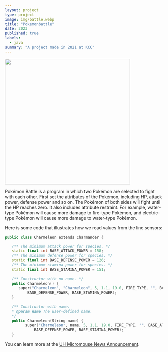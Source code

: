 ```yaml
---
layout: project
type: project
image: img/battle.webp
title: "Pokemonbattle"
date: 2023
published: true
labels:
  - java
summary: "A project made in 2021 at KCC"
---
```



  <img width="400px" src="../img/pokemonbattle.jpeg" >


Pokémon Battle is a program in which two Pokémon are selected to fight with each other. First set the attributes of the Pokémon, including HP, attack power, defense power and so on. The Pokémon of both sides will fight until the HP reaches zero. It also includes attribute restraint. For example, water-type Pokémon will cause more damage to fire-type Pokémon, and electric-type Pokémon will cause more damage to water-type Pokémon.

Here is some code that illustrates how we read values from the line sensors:

```cpp
public class Charmeleon extends Charmander {

   /** The minimum attack power for species. */
   static final int BASE_ATTACK_POWER = 158;
   /** The minimum defense power for species. */
   static final int BASE_DEFENSE_POWER = 126;
   /** The minimum stamina power for species. */
   static final int BASE_STAMINA_POWER = 151;
   
   /** Constructor with no name. */
   public Charmeleon() {
      super("Charmeleon", "Charmeleon", 5, 1.1, 19.0, FIRE_TYPE, "", BASE_ATTACK_POWER, 
          BASE_DEFENSE_POWER, BASE_STAMINA_POWER);   
   }
   
   /** Constructor with name.
   * @param name The user-defined name.
   */
   public Charmeleon(String name) {
         super("Charmeleon", name, 5, 1.1, 19.0, FIRE_TYPE, "", BASE_ATTACK_POWER, 
             BASE_DEFENSE_POWER, BASE_STAMINA_POWER);
   }
```

You can learn more at the [UH Micromouse News Announcement](https://github.com/jianlongchenn/jianlongchenn.github.io/blob/main/Charmeleon.java).
